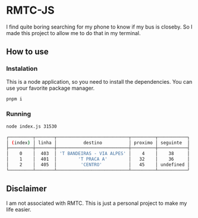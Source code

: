 # RMTC-JS

I find quite boring searching for my phone to know if my bus is closeby. So I made this project to allow me to do that in my terminal.

## How to use

### Instalation

This is a node application, so you need to install the dependencies. You can use your favorite package manager.

```bash
pnpm i
```

### Running

```bash
node index.js 31530

┌─────────┬───────┬───────────────────────────┬─────────┬───────────┐
│ (index) │ linha │          destino          │ proximo │ seguinte  │
├─────────┼───────┼───────────────────────────┼─────────┼───────────┤
│    0    │  403  │ 'T BANDEIRAS - VIA ALPES' │    4    │    38     │
│    1    │  401  │        'T PRACA A'        │   32    │    36     │
│    2    │  405  │         'CENTRO'          │   45    │ undefined │
└─────────┴───────┴───────────────────────────┴─────────┴───────────┘
```

## Disclaimer

I am not associated with RMTC. This is just a personal project to make my life easier.
